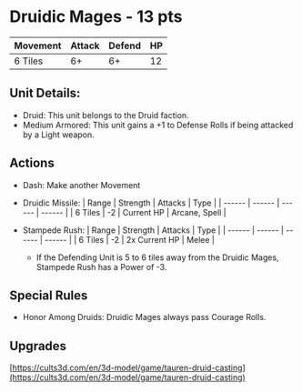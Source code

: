 # Druidic Mages  - 13 pts

|Movement | Attack | Defend | HP |
| ------ | ------ | ------ | ------ |
| 6 Tiles | 6+ | 6+ | 12 |

## Unit Details:
- Druid: This unit belongs to the Druid faction.
- Medium Armored: This unit gains a +1 to Defense Rolls if being attacked by a Light weapon.

## Actions
- Dash: Make another Movement
- Druidic Missile:
    | Range | Strength | Attacks | Type |
    | ------ | ------ | ------ | ------ |
    | 6 Tiles | -2 | Current HP | Arcane, Spell |

- Stampede Rush:
    | Range | Strength |  Attacks | Type |
    | ------ | ------ | ------ | ------ |
    | 6 Tiles | -2 | 2x Current HP | Melee |
    - If the Defending Unit is 5 to 6 tiles away from the Druidic Mages, Stampede Rush has a Power of -3.

## Special Rules
- Honor Among Druids: Druidic Mages always pass Courage Rolls. 

## Upgrades

[https://cults3d.com/en/3d-model/game/tauren-druid-casting](https://cults3d.com/en/3d-model/game/tauren-druid-casting)
